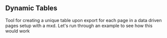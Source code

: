 ## Dynamic Tables

Tool for creating a unique table upon export for each page in a data driven pages setup with a mxd. Let's run through an example to see how this would work

